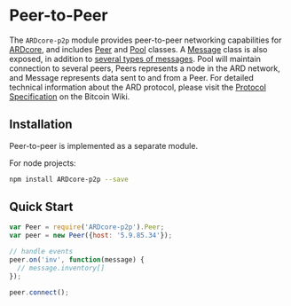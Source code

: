 # Peer-to-Peer
The `ARDcore-p2p` module provides peer-to-peer networking capabilities for [ARDcore](https://github.com/underdarkskies/ARDcore), and includes [Peer](peer.md) and [Pool](pool.md) classes. A [Message](messages.md) class is also exposed, in addition to [several types of messages](messages.md). Pool will maintain connection to several peers, Peers represents a node in the ARD network, and Message represents data sent to and from a Peer. For detailed technical information about the ARD protocol, please visit the [Protocol Specification](https://en.bitcoin.it/wiki/Protocol_specification) on the Bitcoin Wiki.

## Installation
Peer-to-peer is implemented as a separate module.

For node projects:

```bash
npm install ARDcore-p2p --save
```

## Quick Start

```javascript
var Peer = require('ARDcore-p2p').Peer;
var peer = new Peer({host: '5.9.85.34'});

// handle events
peer.on('inv', function(message) {
  // message.inventory[]
});

peer.connect();
```
